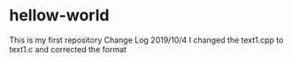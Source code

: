 # hellow-world
This is my first repository
Change Log
2019/10/4
I changed the text1.cpp to text1.c and corrected the format
